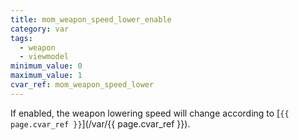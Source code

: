```yaml
---
title: mom_weapon_speed_lower_enable
category: var
tags:
  - weapon
  - viewmodel
minimum_value: 0
maximum_value: 1
cvar_ref: mom_weapon_speed_lower
---
```


If enabled, the weapon lowering speed will change according to [`{{ page.cvar_ref }}`](/var/{{ page.cvar_ref }}).